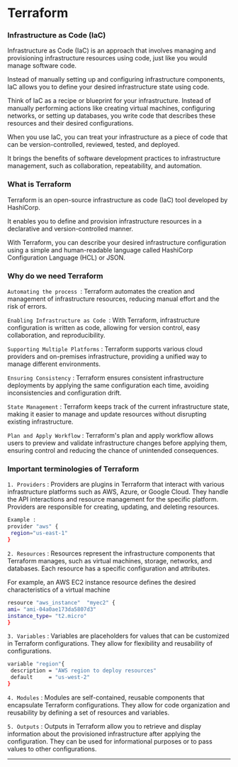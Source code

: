 # Terraform

### Infrastructure as Code (IaC) 


Infrastructure as Code (IaC) is an approach that involves managing and provisioning infrastructure resources using code, just like you would manage software code. 

Instead of manually setting up and configuring infrastructure components, IaC allows you to define your desired infrastructure state using code.

Think of IaC as a recipe or blueprint for your infrastructure. Instead of manually performing actions like creating virtual machines, configuring networks, or setting up databases, you write code that describes these resources and their desired configurations.

When you use IaC, you can treat your infrastructure as a piece of code that can be version-controlled, reviewed, tested, and deployed. 

It brings the benefits of software development practices to infrastructure management, such as collaboration, repeatability, and automation.

### What is Terraform 

Terraform is an open-source infrastructure as code (IaC) tool developed by HashiCorp. 

It enables you to define and provision infrastructure resources in a declarative and version-controlled manner. 

With Terraform, you can describe your desired infrastructure configuration using a simple and human-readable language called HashiCorp Configuration Language (HCL) or JSON.

### Why do we need Terraform 

`Automating the process `: Terraform automates the creation and management of infrastructure resources, reducing manual effort and the risk of errors.

`Enabling Infrastructure as Code `: With Terraform, infrastructure configuration is written as code, allowing for version control, easy collaboration, and reproducibility.

`Supporting Multiple Platforms` : Terraform supports various cloud providers and on-premises infrastructure, providing a unified way to manage different environments.

`Ensuring Consistency` : Terraform ensures consistent infrastructure deployments by applying the same configuration each time, avoiding inconsistencies and configuration drift.

`State Management` : Terraform keeps track of the current infrastructure state, making it easier to manage and update resources without disrupting existing infrastructure.

`Plan and Apply Workflow` : Terraform's plan and apply workflow allows users to preview and validate infrastructure changes before applying them, ensuring control and reducing the chance of unintended consequences.


### Important terminologies of Terraform 

`1.	Providers` : Providers are plugins in Terraform that interact with various infrastructure platforms such as AWS, Azure, or Google Cloud. They handle the API interactions and resource management for the specific platform. Providers are responsible for creating, updating, and deleting resources.

```sh
Example :
provider "aws" {
 region="us-east-1"
}

```

`2.	Resources` : Resources represent the infrastructure components that Terraform manages, such as virtual machines, storage, networks, and databases. Each resource has a specific configuration and attributes.
   
For example, an AWS EC2 instance resource defines the desired characteristics of a virtual machine

```sh
resource "aws_instance"  "myec2" {
ami= "ami-04a0ae173da5807d3"
instance_type= "t2.micro"
}

```

`3.	Variables` : Variables are placeholders for values that can be customized in Terraform configurations. They allow for flexibility and reusability of configurations.

   ```sh
variable "region"{
	description = "AWS region to deploy resources"
	default     = "us-west-2"
}

```

`4.	Modules` : Modules are self-contained, reusable components that encapsulate Terraform configurations. They allow for code organization and reusability by defining a set of resources and variables.

`5.	Outputs` : Outputs in Terraform allow you to retrieve and display information about the provisioned infrastructure after applying the configuration. They can be used for informational purposes or to pass values to other configurations. 


--------------------------------
